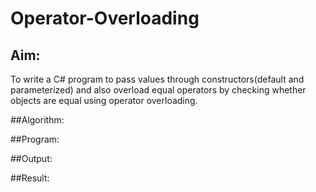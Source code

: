 # Operator-Overloading

## Aim:
 To write a C# program to pass values through constructors(default and parameterized) and also overload equal operators by checking whether objects are equal using operator overloading. 
 
 ##Algorithm:
 
 
 
 ##Program:
 
 
 ##Output:
 
 
 ##Result:

